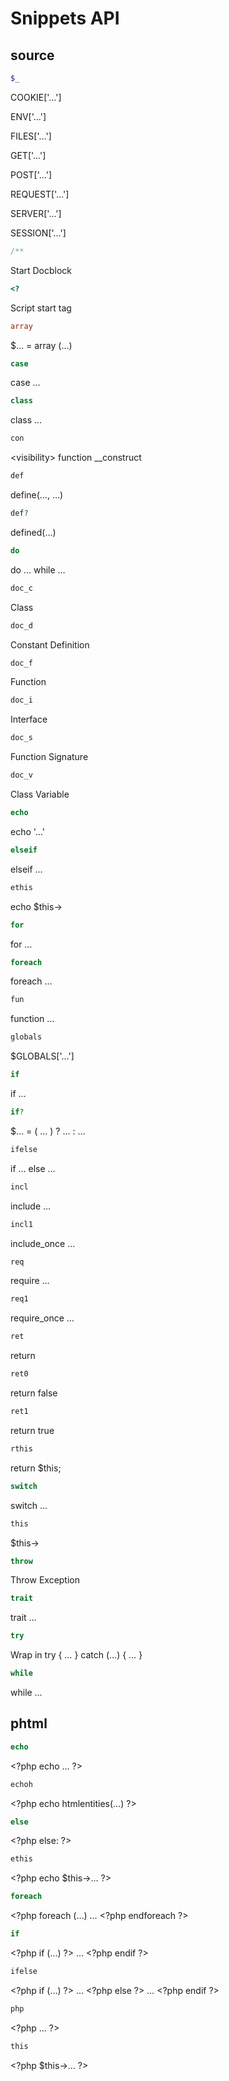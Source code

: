 Snippets API
============

source
------

```php
$_
```

COOKIE[&#039;…&#039;]

ENV[&#039;…&#039;]

FILES[&#039;…&#039;]

GET[&#039;…&#039;]

POST[&#039;…&#039;]

REQUEST[&#039;…&#039;]

SERVER[&#039;…&#039;]

SESSION[&#039;…&#039;]

```php
/**
```

Start Docblock

```php
<?
```

Script start tag

```php
array
```

$… = array (…)

```php
case
```

case …

```php
class
```

class …

```php
con
```

&lt;visibility&gt; function __construct

```php
def
```

define(…, …)

```php
def?
```

defined(…)

```php
do
```

do … while …

```php
doc_c
```

Class

```php
doc_d
```

Constant Definition

```php
doc_f
```

Function

```php
doc_i
```

Interface

```php
doc_s
```

Function Signature

```php
doc_v
```

Class Variable

```php
echo
```

echo &#039;…&#039;

```php
elseif
```

elseif …

```php
ethis
```

echo $this-&gt;

```php
for
```

for …

```php
foreach
```

foreach …

```php
fun
```

function …

```php
globals
```

$GLOBALS[&#039;…&#039;]

```php
if
```

if …

```php
if?
```

$… = ( … ) ? … : …

```php
ifelse
```

if … else …

```php
incl
```

include …

```php
incl1
```

include_once …

```php
req
```

require …

```php
req1
```

require_once …

```php
ret
```

return

```php
ret0
```

return false

```php
ret1
```

return true

```php
rthis
```

return $this;

```php
switch
```

switch …

```php
this
```

$this-&gt;

```php
throw
```

Throw Exception

```php
trait
```

trait …

```php
try
```

Wrap in try { … } catch (…) { … }

```php
while
```

while …

phtml
-----

```php
echo
```

&lt;?php echo … ?&gt;

```php
echoh
```

&lt;?php echo htmlentities(…) ?&gt;

```php
else
```

&lt;?php else: ?&gt;

```php
ethis
```

&lt;?php echo $this-&gt;… ?&gt;

```php
foreach
```

&lt;?php foreach (…) … &lt;?php endforeach ?&gt;

```php
if
```

&lt;?php if (…) ?&gt; … &lt;?php endif ?&gt;

```php
ifelse
```

&lt;?php if (…) ?&gt; … &lt;?php else ?&gt; … &lt;?php endif ?&gt;

```php
php
```

&lt;?php … ?&gt;

```php
this
```

&lt;?php $this-&gt;… ?&gt;

